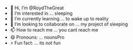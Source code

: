 - 👋 Hi, I’m @RoydTheGreat
- 👀 I’m interested in ... sleeping
- 🌱 I’m currently learning ... to wake up to reality
- 💞️ I’m looking to collaborate on ... my project of sleeping
- 📫 How to reach me ... you cant reach me
- 😄 Pronouns: ... nounsPro
- ⚡ Fun fact: ... its not fun

<!---
Royd0101/Royd0101 is a ✨ special ✨ repository because its `README.md` (this file) appears on your GitHub profile.
You can click the Preview link to take a look at your changes.
--->

